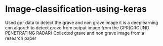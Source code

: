 # Image-classification-using-keras
Used gpr data to detect the grave and non grave image 
it is a deeplearning cnn algorith to detect grave from output image from the GPR(GROUND PENETRATING RADAR)
Collected grave and non grave image from a research paper
